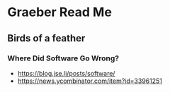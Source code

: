 # Graeber Read Me


## Birds of a feather

### Where Did Software Go Wrong?
* https://blog.jse.li/posts/software/
* https://news.ycombinator.com/item?id=33961251